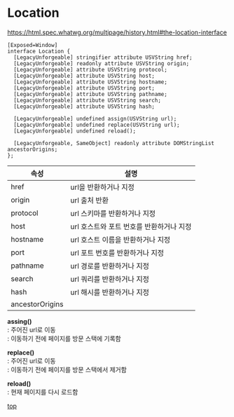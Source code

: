 # Location

https://html.spec.whatwg.org/multipage/history.html#the-location-interface


```webidl
[Exposed=Window]
interface Location {
  [LegacyUnforgeable] stringifier attribute USVString href;
  [LegacyUnforgeable] readonly attribute USVString origin;
  [LegacyUnforgeable] attribute USVString protocol;
  [LegacyUnforgeable] attribute USVString host;
  [LegacyUnforgeable] attribute USVString hostname;
  [LegacyUnforgeable] attribute USVString port;
  [LegacyUnforgeable] attribute USVString pathname;
  [LegacyUnforgeable] attribute USVString search;
  [LegacyUnforgeable] attribute USVString hash;

  [LegacyUnforgeable] undefined assign(USVString url);
  [LegacyUnforgeable] undefined replace(USVString url);
  [LegacyUnforgeable] undefined reload();

  [LegacyUnforgeable, SameObject] readonly attribute DOMStringList ancestorOrigins;
};
```


속성 | 설명
---|---
href      | url을 반환하거나 지정  
origin    | url 출처 반환
protocol  | url 스키마를 반환하거나 지정
host      | url 호스트와 포트 번호를 반환하거나 지정  
hostname  | url 호스트 이름을 반환하거나 지정  
port      | url 포트 번호를 반환하거나 지정  
pathname  | url 경로를 반환하거나 지정
search    | url 쿼리를 반환하거나 지정
hash      | url 해시를 반환하거나 지정
ancestorOrigins |


**assing()**    
: 주어진 url로 이동  
: 이동하기 전에 페이지를 방문 스택에 기록함


**replace()**   
: 주어진 url로 이동  
: 이동하기 전에 페이지를 방문 스택에서 제거함


**reload()**   
: 현재 페이지를 다시 로드함



[top](#)
